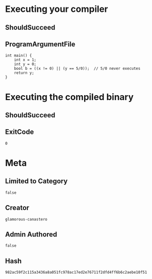 # Executing your compiler

## ShouldSucceed

## ProgramArgumentFile

```
int main() {
    int x = 1;
    int y = 0;
    bool b = ((x != 0) || (y == 5/0));  // 5/0 never executes
    return y;
}
```

# Executing the compiled binary

## ShouldSucceed

## ExitCode

```
0
```

# Meta

## Limited to Category

```
false
```

## Creator

```
glamorous-canastero
```

## Admin Authored

```
false
```

## Hash

```
982ac59f2c115a3436a8a051fc978ac17ed2e76711f2dfd4ff6b6c2aebe10f51
```
